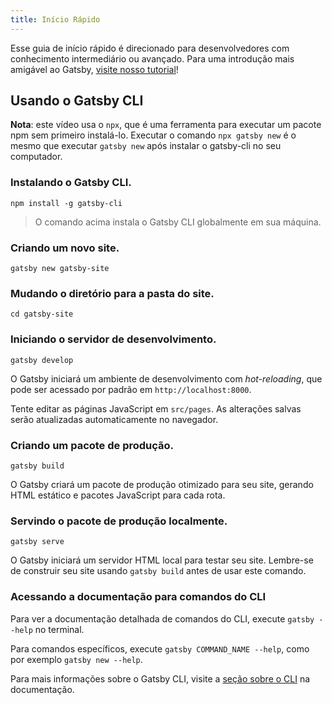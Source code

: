 ```yaml
---
title: Início Rápido
---
```


Esse guia de início rápido é direcionado para desenvolvedores com conhecimento intermediário ou avançado. Para uma introdução mais amigável ao Gatsby, [visite nosso tutorial](/tutorial/)!

## Usando o Gatsby CLI

<EggheadEmbed
  lessonLink="https://egghead.io/lessons/gatsby-quick-start-with-gatsby-create-develop-and-build-gatsby-sites-from-the-command-line"
  lessonTitle="Quick Start with Gatsby: Create, Develop, and Build Gatsby Sites From the Command Line"
/>

**Nota**: este vídeo usa o `npx`, que é uma ferramenta para executar um pacote npm sem primeiro instalá-lo. Executar o comando `npx gatsby new` é o mesmo que executar `gatsby new` após instalar o gatsby-cli no seu computador.

### Instalando o Gatsby CLI.

```shell
npm install -g gatsby-cli
```

> O comando acima instala o Gatsby CLI globalmente em sua máquina.

### Criando um novo site.

```shell
gatsby new gatsby-site
```

### Mudando o diretório para a pasta do site.

```shell
cd gatsby-site
```

### Iniciando o servidor de desenvolvimento.

```shell
gatsby develop
```

O Gatsby iniciará um ambiente de desenvolvimento com _hot-reloading_, que pode ser acessado por padrão em `http://localhost:8000`.

Tente editar as páginas JavaScript em `src/pages`. As alterações salvas serão atualizadas automaticamente no navegador.

### Criando um pacote de produção.

```shell
gatsby build
```

O Gatsby criará um pacote de produção otimizado para seu site, gerando HTML estático e pacotes JavaScript para cada rota.

### Servindo o pacote de produção localmente.

```shell
gatsby serve
```

O Gatsby iniciará um servidor HTML local para testar seu site. Lembre-se de construir seu site usando `gatsby build` antes de usar este comando.

### Acessando a documentação para comandos do CLI

Para ver a documentação detalhada de comandos do CLI, execute `gatsby --help` no terminal.

Para comandos específicos, execute `gatsby COMMAND_NAME --help`, como por exemplo `gatsby new --help`.

Para mais informações sobre o Gatsby CLI, visite a [seção sobre o CLI](/docs/gatsby-cli/) na documentação.
